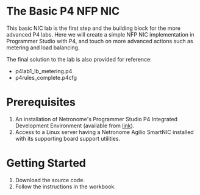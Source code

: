 # The Basic P4 NFP NIC

This basic NIC lab is the first step and the building block for the more advanced P4 labs. Here we will create a simple NFP NIC implementation in Programmer Studio with P4, and touch on more advanced actions such as metering and load balancing.

The final solution to the lab is also provided for reference:
- p4lab1_lb_metering.p4
- p4rules_complete.p4cfg

# Prerequisites

1. An installation of Netronome's Programmer Studio P4 Integrated Development Environment (available from [link](http://open-nfp.org)).
2. Access to a Linux server having a Netronome Agilio SmartNIC installed with its supporting board support utilities.

# Getting Started 

1. Download the source code.
2. Follow the instructions in the workbook.
